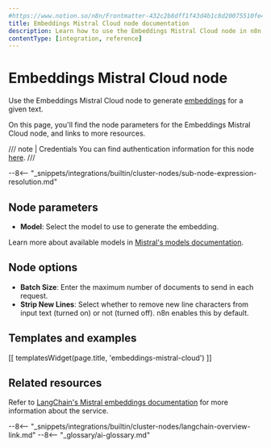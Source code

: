 ```yaml
---
#https://www.notion.so/n8n/Frontmatter-432c2b8dff1f43d4b1c8d20075510fe4
title: Embeddings Mistral Cloud node documentation
description: Learn how to use the Embeddings Mistral Cloud node in n8n. Follow technical documentation to integrate Embeddings Mistral Cloud node into your workflows.
contentType: [integration, reference]
---
```


# Embeddings Mistral Cloud node

Use the Embeddings Mistral Cloud node to generate [embeddings](/glossary.md#ai-embedding) for a given text.

On this page, you'll find the node parameters for the Embeddings Mistral Cloud node, and links to more resources.

/// note | Credentials
You can find authentication information for this node [here](/integrations/builtin/credentials/mistral.md).
///

--8<-- "_snippets/integrations/builtin/cluster-nodes/sub-node-expression-resolution.md"

## Node parameters

* **Model**: Select the model to use to generate the embedding.

Learn more about available models in [Mistral's models documentation](https://docs.mistral.ai/platform/pricing/).

## Node options

* **Batch Size**: Enter the maximum number of documents to send in each request.
* **Strip New Lines**: Select whether to remove new line characters from input text (turned on) or not (turned off). n8n enables this by default.

## Templates and examples

<!-- see https://www.notion.so/n8n/Pull-in-templates-for-the-integrations-pages-37c716837b804d30a33b47475f6e3780 -->
[[ templatesWidget(page.title, 'embeddings-mistral-cloud') ]]

## Related resources

Refer to [LangChain's Mistral embeddings documentation](https://js.langchain.com/docs/integrations/text_embedding/mistralai) for more information about the service.

--8<-- "_snippets/integrations/builtin/cluster-nodes/langchain-overview-link.md"
--8<-- "_glossary/ai-glossary.md"
